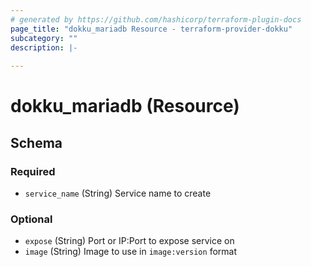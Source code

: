 ```yaml
---
# generated by https://github.com/hashicorp/terraform-plugin-docs
page_title: "dokku_mariadb Resource - terraform-provider-dokku"
subcategory: ""
description: |-
  
---
```


# dokku_mariadb (Resource)





<!-- schema generated by tfplugindocs -->
## Schema

### Required

- `service_name` (String) Service name to create

### Optional

- `expose` (String) Port or IP:Port to expose service on
- `image` (String) Image to use in `image:version` format
